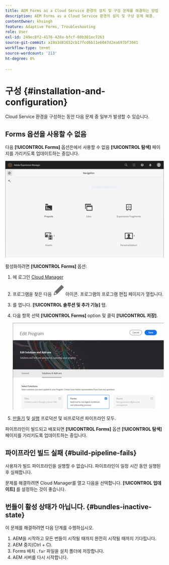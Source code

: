 ```yaml
---
title: AEM Forms as a Cloud Service 환경의 설치 및 구성 문제를 해결하는 방법
description: AEM Forms as a Cloud Service 환경의 설치 및 구성 문제 해결.
contentOwner: khsingh
feature: Adaptive Forms, Troubleshooting
role: User
exl-id: 249ec8f2-4176-428a-bfcf-80b381ec7263
source-git-commit: a19a3d81652cb17fcd6b11e6047d2ea697bf3041
workflow-type: tm+mt
source-wordcount: '213'
ht-degree: 0%

---
```


# 구성 {#installation-and-configuration}

Cloud Service 환경을 구성하는 동안 다음 문제 중 일부가 발생할 수 있습니다.

## Forms 옵션을 사용할 수 없음

다음 **[!UICONTROL Forms]** 옵션은에서 사용할 수 없음 **[!UICONTROL 탐색]** 페이지를 가리키도록 업데이트하는 중입니다.

![Forms 옵션을 사용할 수 없음](assets/installation-configuration-forms-option-unavailable-troubleshooting.png)

활성화하려면 **[!UICONTROL Forms]** 옵션:

1. 에 로그인 [Cloud Manager](https://experience.adobe.com/)
1. 프로그램을 찾은 다음 ![Forms 옵션을 사용할 수 없음](assets/Smock_Edit_18_N.svg) 아이콘. 프로그램의 프로그램 편집 페이지가 열립니다.
1. 를 엽니다. **[!UICONTROL 솔루션 및 추가 기능]** 탭.
1. 다음 항목 선택 **[!UICONTROL Forms]** option 및 클릭 **[!UICONTROL 저장]**.

   ![Forms 옵션 선택](assets/installation-configuration-select-forms-option.png)
1. [만들기](https://experienceleague.adobe.com/docs/experience-manager-cloud-manager/using/how-to-use/configuring-pipeline.html?lang=en#how-to-use) 및 [실행](https://experienceleague.adobe.com/docs/experience-manager-cloud-manager/using/how-to-use/deploying-code.html) 프로덕션 및 비프로덕션 파이프라인 모두.

파이프라인이 빌드되고 배포되면 **[!UICONTROL Forms]** 옵션 **[!UICONTROL 탐색]** 페이지를 가리키도록 업데이트하는 중입니다.

<!--  
## Environment creation fails {#environment-creation-fails}

Users are unable to create an [!DNL AEM Forms] as a Cloud Service environment. The environment creation fails after running for some time.

A missing profile can lead to environment creation failure. Check that the profile exists in Admin Console. If the profile does not exist, perform the following steps to create the profile:

1. Log in to [Admin Console](https://adminconsole.adobe.com/). Use Adobe ID of administrator provisioned to use Automated Forms Conversion Service to login. Do not any other ID or Federated ID to login.
1. Click the **[!UICONTROL Automated Forms Conversion Service]** option.
1. Click **[!UICONTROL New Profile]** in the Products tab.
1. Specify Name, Display Name, and Description for the profile. Click **[!UICONTROL Done]**. A profile is created.

If the profile exists and issues still persist, contact Adobe Support. -->

## 파이프라인 빌드 실패 {#build-pipeline-fails}

사용자가 빌드 파이프라인을 실행할 수 없습니다. 파이프라인이 일정 시간 동안 실행된 후 실패합니다.

문제를 해결하려면 Cloud Manager를 열고 다음을 선택합니다. **[!UICONTROL 업데이트]** 를 설정하는 것이 좋습니다.


## 번들이 활성 상태가 아닙니다. {#bundles-inactive-state}

이 문제를 해결하려면 다음 단계를 수행하십시오.

1. AEM을 시작하고 모든 번들이 시작될 때까지 완전히 시작될 때까지 기다립니다.
1. AEM 중지(Ctrl + C).
1. Forms 배치 `.far` 파일을 설치 폴더에 저장합니다.
1. AEM 서버를 다시 시작합니다.